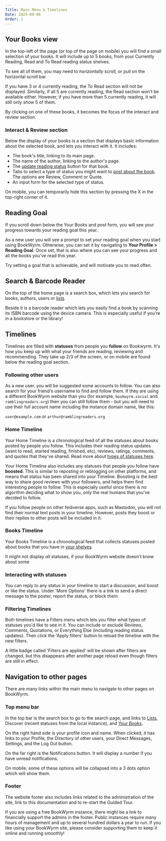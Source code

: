 ```yaml
---
Title: Main Menu & Timelines
Date: 2025-09-06
Order: 1
---
```


## Your Books view

In the top-left of the page (or top of the page on mobile) you will find a small selection of your books.
It will include up to 5 books, from your Currently Reading, Read and To Read reading status shelves.

To see all of them, you may need to _horizontally_ scroll, or pull on the horizontal scroll bar.

If you have 3 or 4 currently reading, the To Read section will not be displayed.
Similarly, if all 5 are currently reading, the Read section won't be available either.
However, if you have more than 5 currently reading, it will still only show 5 of them.

By clicking on one of these books, it becomes the focus of the interact and review section.

### Interact & Review section

Below the display of your books is a section that displays basic information about the selected book, and lets you interact with it.
It includes:

- The book's title, linking to its main page.
- The name of the author, linking to the author's page.
- The [update reading status](/shelves.html#updating-reading-status) button for that book.
- Tabs to select a type of status you might want to [post about the book](/posting-statuses.html). The options are Review, Comment or Quote.
- An input form for the selected type of status.

On mobile, you can temporarily hide this section by pressing the X in the top-right corner of it.

## Reading Goal

If you scroll down below the Your Books and post form, you will see your progress towards your reading goal this year.

As a new user you will see a prompt to set your reading goal when you start using BookWyrm.
Otherwise, you can set it by navigating to **Your Profile > Reading Goal**.
Once set, that is also where you can see your progress and all the books you've read this year.

Try setting a goal that is achievable, and will motivate you to read often.

## Search & Barcode Reader

On the top of the home page is a search box, which lets you search for books, authors, users or [lists](/lists.html).

Beside it is a barcode reader which lets you easily find a book by scanning its ISBN barcode using the device camera.
This is especially useful if you're in a bookstore or the library!

## Timelines

Timelines are filled with **statuses** from people you **follow** on Bookwyrm.
It's how you keep up with what your friends are reading, reviewing and recommending.
They take up 2/3 of the screen, or on mobile are found below the reading goal section.

### Following other users

As a new user, you will be suggested some accounts to follow.
You can also search for your friend's username to find and follow them.
If they are using a different BookWyrm website than you (for example, `bookwyrm.social` and `ramblingreaders.org`)
then you can still follow them - but you will need to use their full account name including the instance domain name, like this:

`user@example.com` or `arthur@ramblingreaders.org`

### Home Timeline

Your Home Timeline is a chronological feed of all the statuses about books posted by people you follow.
This includes their reading status updates (want to read, started reading, finished, etc), reviews, ratings, comments, and quotes that they've shared.
Read more about [types of statuses here](/posting-statuses.html).

Your Home Timeline also includes any statuses that people you follow have **boosted**.
This is similar to reposting or reblogging on other platforms, and means that status has been shared into your Timeline.
Boosting is the best way to share good reviews with your followers, and helps them find interesting people to follow.
This is especially useful since there is no algorithm deciding what to show you,
only the real humans that you've decided to follow.

If you follow people on other fediverse apps, such as Mastodon, you will not find their normal text posts in your timeline.
However, posts they boost or their replies to other posts will be included in it.

### Books Timeline

Your Books Timeline is a chronological feed that collects statuses posted about books that you have in [your shelves](/shelves.html).

It might not display _all_ statuses, if your BookWyrm website doesn't know about some

### Interacting with statuses

You can reply to any status in your timeline to start a discussion, and boost or like the status.
Under 'More Options' there is a link to send a direct message to the poster, report the status, or block them.

### Filtering Timelines

Both timelines have a Filters menu which lets you filter what types of statuses you'd like to see in it.
You can include or exclude Reviews, Comments, Quotations, or Everything Else (including reading status updates).
Then click the 'Apply filters' button to reload the timeline with the new filters.

A little badge called 'Filters are applied' will be shown after filters are changed,
but this disappears after another page reload even though filters are still in effect.

## Navigation to other pages

There are many links within the main menu to navigate to other pages on BookWyrm.

### Top menu bar

In the top bar is the search box to go to the search page, and links to [Lists](/lists.html), Discover (recent statuses from the local instance), and [Your Books](/shelves.html).

On the right hand side is your profile icon and name.
When clicked, it has links to your Profile, the Directory of other users, your Direct Messages, Settings, and the Log Out button.

On the far right is the Notifications button.
It will display a number if you have unread notifications.

On mobile, some of these options will be collapsed into a 3 dots option which will show them.

### Footer

The website footer also includes links related to the administration of the site, link to this documentation and to re-start the Guided Tour.

If you are using a free BookWyrm instance, there might be a link to financially support the admins in the footer.
Public instances require many hours of management and up to several hundred dollars a year to run.
If you like using your BookWyrm site, please consider supporting them to keep it online and running smoothly!

